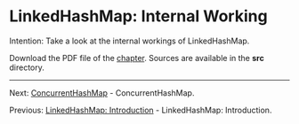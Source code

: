 # LinkedHashMap: Internal Working

Intention: Take a look at the internal workings of LinkedHashMap.

Download the PDF file of the [chapter](chapter_32.pdf). Sources are available in the <b>src</b> directory. 

<hr>

Next: [ConcurrentHashMap](chapter_33.md "ConcurrentHashMap") - ConcurrentHashMap.

Previous: [LinkedHashMap: Introduction](chapter_31.md "LinkedHashMap: Introduction") - LinkedHashMap: Introduction.